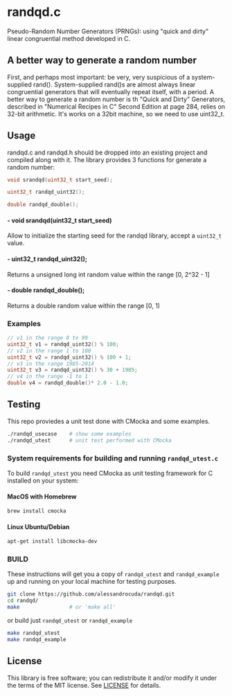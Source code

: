 # randqd.c
Pseudo-Random Number Generators (PRNGs): using "quick and dirty" linear congruential method developed in C.

## A better way to generate a random number    

First, and perhaps most important: be very, very suspicious of a 
system-supplied rand(). System-supplied rand()s are almost always 
linear congruential generators that will eventually repeat itself,
with a period.
A better way to generate a random number is th "Quick and Dirty" 
Generators, described in  "Numerical Recipes in C" Second Edition 
at page 284, relies on 32-bit arithmetic.
It's works on a 32bit machine, so we need to use uint32_t.

## Usage
randqd.c and randqd.h should be dropped into an existing project and compiled along with it. The library provides 3 functions for generate a random number:

```c
void srandqd(uint32_t start_seed);

uint32_t randqd_uint32();

double randqd_double();
```

#### - void srandqd(uint32_t start_seed)
Allow to initialize the starting seed for the randqd library, accept a ``uint32_t`` value.

#### - uint32_t randqd_uint32();
Returns a unsigned long int random value within the range [0, 2^32 - 1]

#### - double randqd_double();
Returns a double random value within the range [0, 1)

### Examples
```c
// v1 in the range 0 to 99
uint32_t v1 = randqd_uint32() % 100;
// v2 in the range 1 to 100
uint32_t v2 = randqd_uint32() % 100 + 1;    
// v3 in the range 1985-2014         
uint32_t v3 = randqd_uint32() % 30 + 1985;          
// v4 in the range -1 to 1
double v4 = randqd_double()* 2.0 - 1.0;
```
## Testing
This repo proviedes a unit test done with CMocka and some examples. 
```bash
./randqd_usecase    # show some examples
./randqd_utest      # unit test performed with CMocka
```
### System requirements for building and running ``randqd_utest.c``
To build ``randqd_utest``  you need CMocka as unit testing framework for C installed on your system:
#### MacOS with Homebrew
```bash
brew install cmocka
```
#### Linux Ubuntu/Debian
```bash
apt-get install libcmocka-dev 
```

### BUILD
These instructions will get you a copy of ``randqd_utest`` and ``randqd_example`` up and running on your local machine for testing purposes.

```bash
git clone https://github.com/alessandrocuda/randqd.git
cd randqd/
make                # or 'make all'
```

or build just ``randqd_utest``  or ``randqd_example``
```bash
make randqd_utest              
make randqd_example
```

## License
This library is free software; you can redistribute it and/or modify it under
the terms of the MIT license. See [LICENSE](LICENSE) for details.